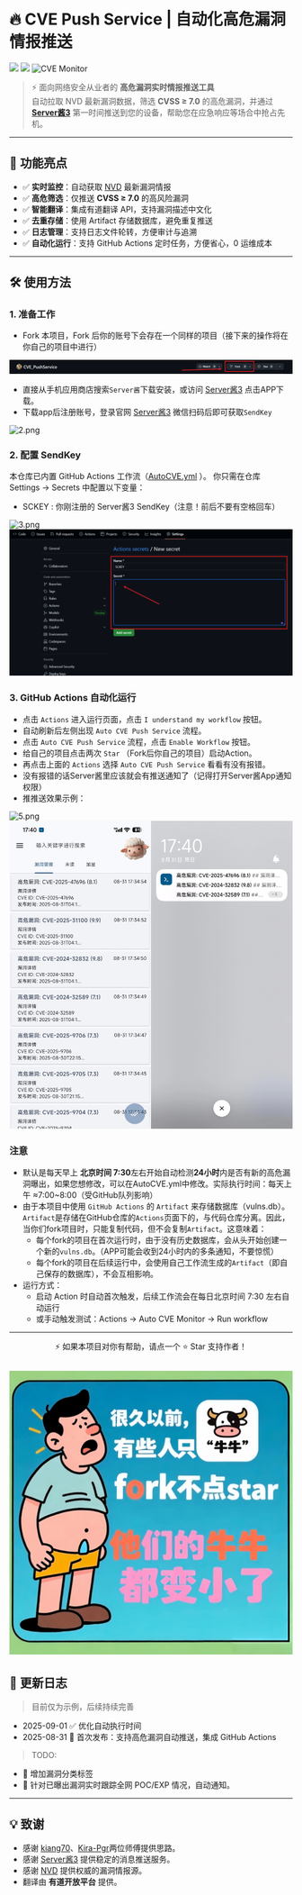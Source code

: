 # 🔥 CVE Push Service | 自动化高危漏洞情报推送

<p align="center">

  <img src="https://img.shields.io/github/stars/hijack1r/CVE_PushService?color=yellow&logo=riseup&logoColor=yellow&style=flat-square"></a>
  <img src="https://img.shields.io/github/forks/hijack1r/CVE_PushService?color=purple&style=flat-square"></a>
  <img src="https://img.shields.io/badge/CVE-PushService-blue?logo=datadog" alt="CVE Monitor">

</p>

> ⚡ 面向网络安全从业者的 **高危漏洞实时情报推送工具**  
> 自动拉取 NVD 最新漏洞数据，筛选 **CVSS ≥ 7.0** 的高危漏洞，并通过 **[Server酱3](https://sc3.ft07.com/)** 第一时间推送到您的设备，帮助您在应急响应等场合中抢占先机。  

---

## 🚀 功能亮点

- ✅ **实时监控**：自动获取 [NVD](https://nvd.nist.gov/) 最新漏洞情报  
- ✅ **高危筛选**：仅推送 **CVSS ≥ 7.0** 的高风险漏洞  
- ✅ **智能翻译**：集成有道翻译 API，支持漏洞描述中文化  
- ✅ **去重存储**：使用 Artifact 存储数据库，避免重复推送  
- ✅ **日志管理**：支持日志文件轮转，方便审计与追溯  
- ✅ **自动化运行**：支持 GitHub Actions 定时任务，方便省心，0 运维成本

---

## 🛠️ 使用方法

### 1. 准备工作

- Fork 本项目，Fork 后你的账号下会存在一个同样的项目（接下来的操作将在你自己的项目中进行）

![1.png](images/1.png)

- 直接从手机应用商店搜索`Server酱`下载安装，或访问 [Server酱3](https://sc3.ft07.com/) 点击APP下载。
- 下载app后注册账号，登录官网 [Server酱3](https://sc3.ft07.com/) 微信扫码后即可获取`SendKey`

![2.png](images/2.png)

### 2. 配置 SendKey

本仓库已内置 GitHub Actions 工作流（[AutoCVE.yml](./workflows/AutoCVE.yml) ）。
你只需在仓库 Settings → Secrets 中配置以下变量：
- SCKEY : 你刚注册的 Server酱3 SendKey（注意！前后不要有空格回车）

![3.png](images/3.png)
![4.png](images/4.png)

### 3. GitHub Actions 自动化运行

- 点击 `Actions` 进入运行页面，点击 `I understand my workflow` 按钮。
- 自动刷新后左侧出现 `Auto CVE Push Service` 流程。
- 点击 `Auto CVE Push Service` 流程，点击 `Enable Workflow` 按钮。
- 给自己的项目点击两次 `Star` （Fork后你自己的项目）启动Action。
- 再点击上面的 `Actions` 选择 `Auto CVE Push Service` 看看有没有报错。
- 没有报错的话Server酱里应该就会有推送通知了（记得打开Server酱App通知权限）
- 推推送效果示例：

![5.png](images/5.png)
![6.jpg](images/6.jpg)


### 注意

- 默认是每天早上 **北京时间 7:30**左右开始自动检测**24小时**内是否有新的高危漏洞曝出，如果您想修改，可以在AutoCVE.yml中修改。实际执行时间：每天上午 ≈7:00~8:00（受GitHub队列影响）
- 由于本项目中使用 `GitHub Actions` 的 `Artifact` 来存储数据库（vulns.db）。`Artifact`是存储在GitHub仓库的`Actions`页面下的，与代码仓库分离。因此，当你们fork项目时，只能复制代码，但不会复制`Artifact`。这意味着：
  - 每个fork的项目在首次运行时，由于没有历史数据库，会从头开始创建一个新的`vulns.db`。（APP可能会收到24小时内的多条通知，不要惊慌）
  - 每个fork的项目在后续运行中，会使用自己工作流生成的`Artifact`（即自己保存的数据库），不会互相影响。
- 运行方式：
   - 启动 Action 时自动首次触发，后续工作流会在每日北京时间 7:30 左右自动运行
   - 或手动触发测试：Actions → Auto CVE Monitor → Run workflow
---

<p align="center">⚡ 如果本项目对你有帮助，请点一个 ⭐ Star 支持作者！</p> 

![0.jpg](images/0.jpg)
---


## 📅 更新日志

> 目前仅为示例，后续持续完善
- 2025-09-01 ✅️ 优化自动执行时间
- 2025-08-31 🎉 首次发布：支持高危漏洞自动推送，集成 GitHub Actions

> TODO:
- 🔲 增加漏洞分类标签
- 🔲 针对已曝出漏洞实时跟踪全网 POC/EXP 情况，自动通知。

---

## 💡 致谢

- 感谢 [kiang70](https://github.com/kiang70/Github-Monitor/)、[Kira-Pgr](https://github.com/Kira-Pgr/Github-CVE-Listener)两位师傅提供思路。
- 感谢 [Server酱3](https://sc3.ft07.com/) 提供稳定的消息推送服务。
- 感谢 [NVD](https://nvd.nist.gov/) 提供权威的漏洞情报源。
- 翻译由 **有道开放平台** 提供。



